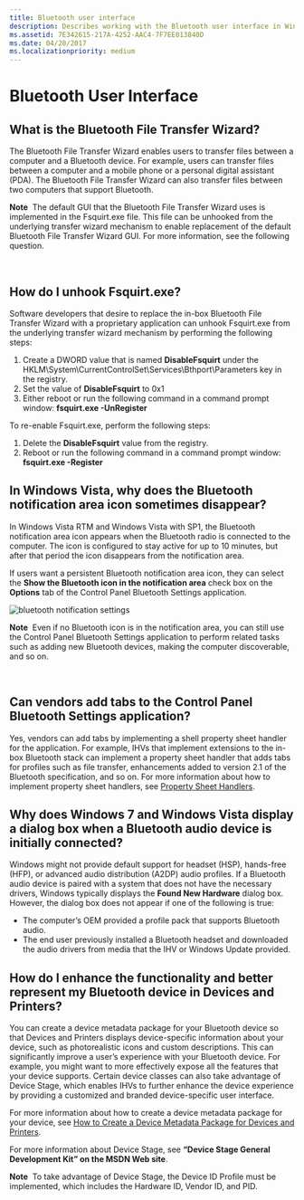 ```yaml
---
title: Bluetooth user interface
description: Describes working with the Bluetooth user interface in Windows for software developers and vendors
ms.assetid: 7E342615-217A-4252-AAC4-7F7EE013840D
ms.date: 04/20/2017
ms.localizationpriority: medium
---
```


# Bluetooth User Interface


## <span id="What_is_the_Bluetooth_File_Transfer_Wizard_"></span><span id="what_is_the_bluetooth_file_transfer_wizard_"></span><span id="WHAT_IS_THE_BLUETOOTH_FILE_TRANSFER_WIZARD_"></span>What is the Bluetooth File Transfer Wizard?


The Bluetooth File Transfer Wizard enables users to transfer files between a computer and a Bluetooth device. For example, users can transfer files between a computer and a mobile phone or a personal digital assistant (PDA). The Bluetooth File Transfer Wizard can also transfer files between two computers that support Bluetooth.

**Note**  The default GUI that the Bluetooth File Transfer Wizard uses is implemented in the Fsquirt.exe file. This file can be unhooked from the underlying transfer wizard mechanism to enable replacement of the default Bluetooth File Transfer Wizard GUI. For more information, see the following question.

 

## <span id="how_do_i_unhook_fsquirt.exe_"></span><span id="HOW_DO_I_UNHOOK_FSQUIRT.EXE_"></span>How do I unhook Fsquirt.exe?


Software developers that desire to replace the in-box Bluetooth File Transfer Wizard with a proprietary application can unhook Fsquirt.exe from the underlying transfer wizard mechanism by performing the following steps:

1.  Create a DWORD value that is named **DisableFsquirt** under the HKLM\\System\\CurrentControlSet\\Services\\Bthport\\Parameters key in the registry.
2.  Set the value of **DisableFsquirt** to 0x1
3.  Either reboot or run the following command in a command prompt window: **fsquirt.exe -UnRegister**

To re-enable Fsquirt.exe, perform the following steps:

1.  Delete the **DisableFsquirt** value from the registry.
2.  Reboot or run the following command in a command prompt window: **fsquirt.exe -Register**

## <span id="In_Windows_Vista__why_does_the_Bluetooth_notification_area_icon_sometimes_disappear_"></span><span id="in_windows_vista__why_does_the_bluetooth_notification_area_icon_sometimes_disappear_"></span><span id="IN_WINDOWS_VISTA__WHY_DOES_THE_BLUETOOTH_NOTIFICATION_AREA_ICON_SOMETIMES_DISAPPEAR_"></span>In Windows Vista, why does the Bluetooth notification area icon sometimes disappear?


In Windows Vista RTM and Windows Vista with SP1, the Bluetooth notification area icon appears when the Bluetooth radio is connected to the computer. The icon is configured to stay active for up to 10 minutes, but after that period the icon disappears from the notification area.

If users want a persistent Bluetooth notification area icon, they can select the **Show the Bluetooth icon in the notification area** check box on the **Options** tab of the Control Panel Bluetooth Settings application.

![bluetooth notification settings](images/bluetoothnotificationsettings.jpg)

**Note**  Even if no Bluetooth icon is in the notification area, you can still use the Control Panel Bluetooth Settings application to perform related tasks such as adding new Bluetooth devices, making the computer discoverable, and so on.

 

## <span id="Can_vendors_add_tabs_to_the_Control_Panel_Bluetooth_Settings_application_"></span><span id="can_vendors_add_tabs_to_the_control_panel_bluetooth_settings_application_"></span><span id="CAN_VENDORS_ADD_TABS_TO_THE_CONTROL_PANEL_BLUETOOTH_SETTINGS_APPLICATION_"></span>Can vendors add tabs to the Control Panel Bluetooth Settings application?


Yes, vendors can add tabs by implementing a shell property sheet handler for the application. For example, IHVs that implement extensions to the in-box Bluetooth stack can implement a property sheet handler that adds tabs for profiles such as file transfer, enhancements added to version 2.1 of the Bluetooth specification, and so on. For more information about how to implement property sheet handlers, see [Property Sheet Handlers](https://msdn.microsoft.com/library/windows/desktop/cc144106).

## <span id="Why_does_Windows_7_and_Windows_Vista_display_a_dialog_box_when_a_Bluetooth_audio_device_is_initially_connected_"></span><span id="why_does_windows_7_and_windows_vista_display_a_dialog_box_when_a_bluetooth_audio_device_is_initially_connected_"></span><span id="WHY_DOES_WINDOWS_7_AND_WINDOWS_VISTA_DISPLAY_A_DIALOG_BOX_WHEN_A_BLUETOOTH_AUDIO_DEVICE_IS_INITIALLY_CONNECTED_"></span>Why does Windows 7 and Windows Vista display a dialog box when a Bluetooth audio device is initially connected?


Windows might not provide default support for headset (HSP), hands-free (HFP), or advanced audio distribution (A2DP) audio profiles. If a Bluetooth audio device is paired with a system that does not have the necessary drivers, Windows typically displays the **Found New Hardware** dialog box. However, the dialog box does not appear if one of the following is true:

-   The computer’s OEM provided a profile pack that supports Bluetooth audio.
-   The end user previously installed a Bluetooth headset and downloaded the audio drivers from media that the IHV or Windows Update provided.

## <span id="How_do_I_enhance_the_functionality_and_better_represent_my_Bluetooth_device_in_Devices_and_Printers_"></span><span id="how_do_i_enhance_the_functionality_and_better_represent_my_bluetooth_device_in_devices_and_printers_"></span><span id="HOW_DO_I_ENHANCE_THE_FUNCTIONALITY_AND_BETTER_REPRESENT_MY_BLUETOOTH_DEVICE_IN_DEVICES_AND_PRINTERS_"></span>How do I enhance the functionality and better represent my Bluetooth device in Devices and Printers?


You can create a device metadata package for your Bluetooth device so that Devices and Printers displays device-specific information about your device, such as photorealistic icons and custom descriptions. This can significantly improve a user’s experience with your Bluetooth device. For example, you might want to more effectively expose all the features that your device supports. Certain device classes can also take advantage of Device Stage, which enables IHVs to further enhance the device experience by providing a customized and branded device-specific user interface.

For more information about how to create a device metadata package for your device, see [How to Create a Device Metadata Package for Devices and Printers](https://docs.microsoft.com/previous-versions/windows/hardware/metadata/).

For more information about Device Stage, see **“Device Stage General Development Kit” on the MSDN Web site**.

**Note**  To take advantage of Device Stage, the Device ID Profile must be implemented, which includes the Hardware ID, Vendor ID, and PID.

 

 

 





